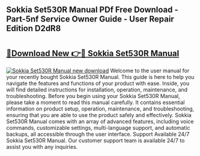 ## Sokkia Set530R Manual PDf Free Download - Part-5nf Service Owner Guide - User Repair Edition D2dR8

# <h2><a href="http://bc53744.oget.top/?id=Sokkia+Set530R+Manual">🔗Download New 👉🔴 Sokkia Set530R Manual</a></h2>

[![Sokkia Set530R Manual new download](https://i.imgur.com/5g1atiW.png)](http://bc53744.oget.top/?id=Sokkia+Set530R+Manual)
Welcome to the user manual for your recently bought Sokkia Set530R Manual. This guide is here to help you navigate the features and functions of your product with ease. Inside, you will find detailed instructions for installation, operation, maintenance, and troubleshooting. Before you begin using your Sokkia Set530R Manual, please take a moment to read this manual carefully. It contains essential information on product setup, operation, maintenance, and troubleshooting, ensuring that you are able to use the product safely and effectively. Sokkia Set530R Manual comes with an array of advanced features, including voice commands, customizable settings, multi-language support, and automatic backups, all accessible through the user interface. Support Available 24/7 Sokkia Set530R Manual. Our customer support team is available 24/7 to assist you with any inquiries.
